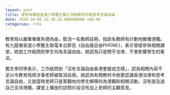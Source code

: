 ```yaml
---
layout: post
title: 曾參與課堂宣道小學舊生稱工作紙教材令她思考言論自由
date: 2020-10-06 22:30:19.000000000 +08:00
categories: rthk
---
```


教育局以嚴重專業失德為由，取消一名教師註冊，指該名教師有計劃地散播港獨。有九龍塘宣道小學舊生致電本台節目《自由風自由PHONE》，表示曾經參與相關課堂，她說工作紙問到學生何為言論自由，她認為只是關乎法律，不會影響學生的看法。

舊生李同學表示，工作紙問到「沒有言論自由香港會變成怎樣」，認為相關內容不足以令教育局將涉事老師被取消註冊。她認為有關教材令她更認識香港法律和思考言論自由，又說當時老師只是客觀地向學生解釋何為港獨和相關活動，沒有提及過自己支持港獨，課堂上播放的訪問片段沒有加上老師的主觀意見。
